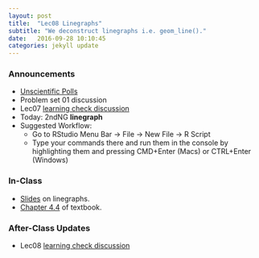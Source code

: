 ```yaml
---
layout: post
title:  "Lec08 Linegraphs"
subtitle: "We deconstruct linegraphs i.e. geom_line()."
date:   2016-09-28 10:10:45
categories: jekyll update
---
```




### Announcements

* [Unscientific Polls](http://www.nytimes.com/2016/09/29/us/politics/why-you-shouldnt-believe-most-online-polls.html?action=click&contentCollection=Politics&module=RelatedCoverage&region=Marginalia&pgtype=article)
* Problem set 01 discussion
* Lec07 <a href = "{{ site.baseurl }}/assets/LC/scatterplot.html" target = "_blank">learning check discussion</a>
* Today: 2ndNG **linegraph**
* Suggested Workflow:
    + Go to RStudio Menu Bar -> File -> New File -> R Script
    + Type your commands there and run them in the console by highlighting them and pressing CMD+Enter (Macs) or CTRL+Enter (Windows)



### In-Class

* <a href = "{{ site.baseurl }}/assets/2-Data/linegraph.html" target = "_blank">Slides</a> on linegraphs.
* <a href = "https://rudeboybert.github.io/IntroStatDataSciences/4-viz.html#line-graphs" target = "_blank">Chapter 4.4</a> of textbook.


### After-Class Updates

* Lec08 <a href = "{{ site.baseurl }}/assets/LC/linegraph.html" target = "_blank">learning check discussion</a>
